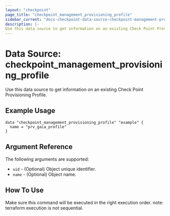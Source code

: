 ```yaml
---
layout: "checkpoint"
page_title: "checkpoint_management_provisioning_profile"
sidebar_current: "docs-checkpoint-data-source-checkpoint-management-provisioning-profile"
description: |-
Use this data source to get information on an existing Check Point Provisioning Profile.
---
```


# Data Source: checkpoint_management_provisioning_profile

Use this data source to get information on an existing Check Point Provisioning Profile.

## Example Usage


```hcl
data "checkpoint_management_provisioning_profile" "example" {
  name = "prv_gaia_profile"
}
```

## Argument Reference

The following arguments are supported:

* `uid` - (Optional) Object unique identifier.
* `name` - (Optional) Object name.

## How To Use
Make sure this command will be executed in the right execution order. 
note: terraform execution is not sequential.  

